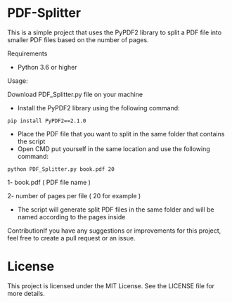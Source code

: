 # PDF-Splitter
This is a simple project that uses the PyPDF2 library to split a PDF file into smaller PDF files based on the number of pages.

Requirements
- Python 3.6 or higher

Usage:

Download PDF_Splitter.py file on your machine
- Install the PyPDF2 library using the following command:

```
pip install PyPDF2==2.1.0
```
- Place the PDF file that you want to split in the same folder that contains the script
- Open CMD put yourself in the same location and use the following command:
```
python PDF_Splitter.py book.pdf 20
```
1- book.pdf ( PDF file name )

2- number of pages per file ( 20 for example )

- The script will generate split PDF files in the same folder and will be named according to the pages inside

ContributionIf you have any suggestions or improvements for this project, feel free to create a pull request or an issue.



# License
This project is licensed under the MIT License. See the LICENSE file for more details.
